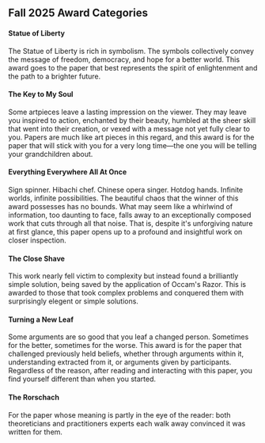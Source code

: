## Fall 2025 Award Categories

#### Statue of Liberty

The Statue of Liberty is rich in symbolism.
The symbols collectively convey the message of freedom, democracy,
and hope for a better world.
This award goes to the paper that best represents the spirit of enlightenment
and the path to a brighter future.

#### The Key to My Soul

Some artpieces leave a lasting impression on the viewer.
They may leave you inspired to action, enchanted by their beauty,
humbled at the sheer skill that went into their creation,
or vexed with a message not yet fully clear to you.
Papers are much like art pieces in this regard, and this award
is for the paper that will stick with you for a very long time—the
one you will be telling your grandchildren about.

#### Everything Everywhere All At Once
Sign spinner. Hibachi chef. Chinese opera singer. Hotdog hands.
Infinite worlds, infinite possibilities. The beautiful chaos that
the winner of this award possesses has no bounds. What may seem like a 
whirlwind of information, too daunting to face, falls away to an 
exceptionally composed work that cuts through all that noise. That is, 
despite it's unforgiving nature at first glance, this paper opens up
to a profound and insightful work on closer inspection.

#### The Close Shave

This work nearly fell victim to complexity but instead found a brilliantly simple solution, 
being saved by the application of Occam's Razor. 
This is awarded to those that took complex problems and 
conquered them with surprisingly elegent or simple solutions.


#### Turning a New Leaf

Some arguments are so good that you leaf a changed person. Sometimes for the better, sometimes for the worse. This award is for the paper that challenged previously held beliefs, whether through arguments within it, understanding extracted from it, or arguments given by participants. Regardless of the reason, after reading and interacting with this paper, you find yourself different than when you started.

#### The Rorschach
For the paper whose meaning is partly in the eye of the reader: both theoreticians and practitioners experts each walk away convinced it was written for them.
